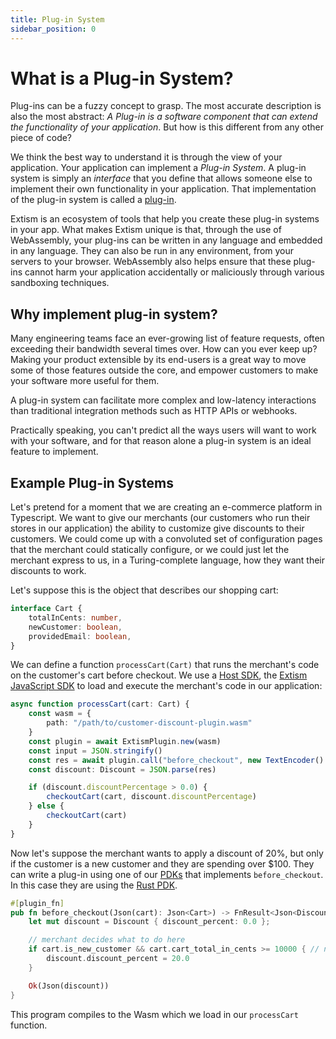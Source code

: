 ```yaml
---
title: Plug-in System
sidebar_position: 0
---
```


# What is a Plug-in System?

Plug-ins can be a fuzzy concept to grasp. The most accurate description is also the most abstract: *A Plug-in is a software component that can extend the functionality of your application*. But how is this different from any other piece of code?

We think the best way to understand it is through the view of your application. Your application can implement a *Plug-in System*. A plug-in system is simply an *interface* that you define that allows someone else to implement their own functionality in your application. That implementation of the plug-in system is called a [plug-in](/docs/concepts/plugin).

Extism is an ecosystem of tools that help you create these plug-in systems in your app.
What makes Extism unique is that, through the use of WebAssembly, your plug-ins can be written in any language and embedded in any language.
They can also be run in any environment, from your servers to your browser.
WebAssembly also helps ensure that these plug-ins cannot harm your application accidentally or maliciously through various sandboxing techniques.

## Why implement plug-in system?

Many engineering teams face an ever-growing list of feature requests, often exceeding their bandwidth several times over.
How can you ever keep up?
Making your product extensible by its end-users is a great way to move some of those features outside the core, and empower customers to make your software more useful for them.

A plug-in system can facilitate more complex and low-latency interactions than traditional integration methods such as HTTP APIs or webhooks.

Practically speaking, you can't predict all the ways users will want to work with your software, and for that reason alone a plug-in system is an ideal feature to implement. 

## Example Plug-in Systems

Let's pretend for a moment that we are creating an e-commerce platform in Typescript. We want to give our merchants (our customers who run their stores in our application) the ability to customize give discounts to their customers. We could come up with a convoluted set of configuration pages that the merchant could statically configure, or we could just let the merchant express to us, in a Turing-complete language, how they want their discounts to work.

Let's suppose this is the object that describes our shopping cart:

```typescript title=types.d.ts
interface Cart {
    totalInCents: number,
    newCustomer: boolean,
    providedEmail: boolean,
}
```

We can define a function `processCart(Cart)` that runs the merchant's code
on the customer's cart before checkout. We use a [Host SDK](/docs/concepts/host-sdk), the [Extism JavaScript SDK](https://github.com/extism/js-pdk) to load and execute the merchant's code in our application:

```typescript title=checkout.ts
async function processCart(cart: Cart) {
    const wasm = {
        path: "/path/to/customer-discount-plugin.wasm"
    }
    const plugin = await ExtismPlugin.new(wasm)
    const input = JSON.stringify()
    const res = await plugin.call("before_checkout", new TextEncoder().encode(input));
    const discount: Discount = JSON.parse(res)

    if (discount.discountPercentage > 0.0) {
        checkoutCart(cart, discount.discountPercentage)
    } else {
        checkoutCart(cart)
    }
}
```

Now let's suppose the merchant wants to apply a discount of 20%, but only if the customer is a new customer and they are spending over $100. They can write a plug-in using one of our [PDKs](/docs/concepts/pdk) that implements `before_checkout`. In this case they are using the [Rust PDK](https://github.com/extism/rust-pdk).

```rust title=discount.rs
#[plugin_fn]
pub fn before_checkout(Json(cart): Json<Cart>) -> FnResult<Json<Discount>> {
    let mut discount = Discount { discount_percent: 0.0 };

    // merchant decides what to do here
    if cart.is_new_customer && cart.cart_total_in_cents >= 10000 { // new customer & $100+ spend, give a 20% discount
        discount.discount_percent = 20.0
    }

    Ok(Json(discount))
}
```

This program compiles to the Wasm which we load in our `processCart` function.






